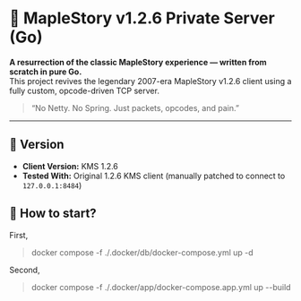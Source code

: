 # 🍁 MapleStory v1.2.6 Private Server (Go)

**A resurrection of the classic MapleStory experience — written from scratch in pure Go.**  
This project revives the legendary 2007-era MapleStory v1.2.6 client using a fully custom, opcode-driven TCP server.

> “No Netty. No Spring. Just packets, opcodes, and pain.”

---

## 🎯 Version

- **Client Version:** KMS 1.2.6
- **Tested With:** Original 1.2.6 KMS client (manually patched to connect to `127.0.0.1:8484`)

## 🎯 How to start?
First,

> docker compose -f ./.docker/db/docker-compose.yml up -d

Second,

> docker compose -f ./.docker/app/docker-compose.app.yml up --build
